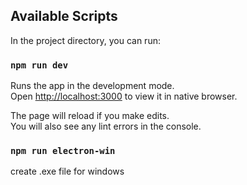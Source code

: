 ## Available Scripts

In the project directory, you can run:

### `npm run dev`

Runs the app in the development mode.\
Open [http://localhost:3000](http://localhost:3000) to view it in native browser.

The page will reload if you make edits.\
You will also see any lint errors in the console.

### `npm run electron-win`

create .exe file for windows

